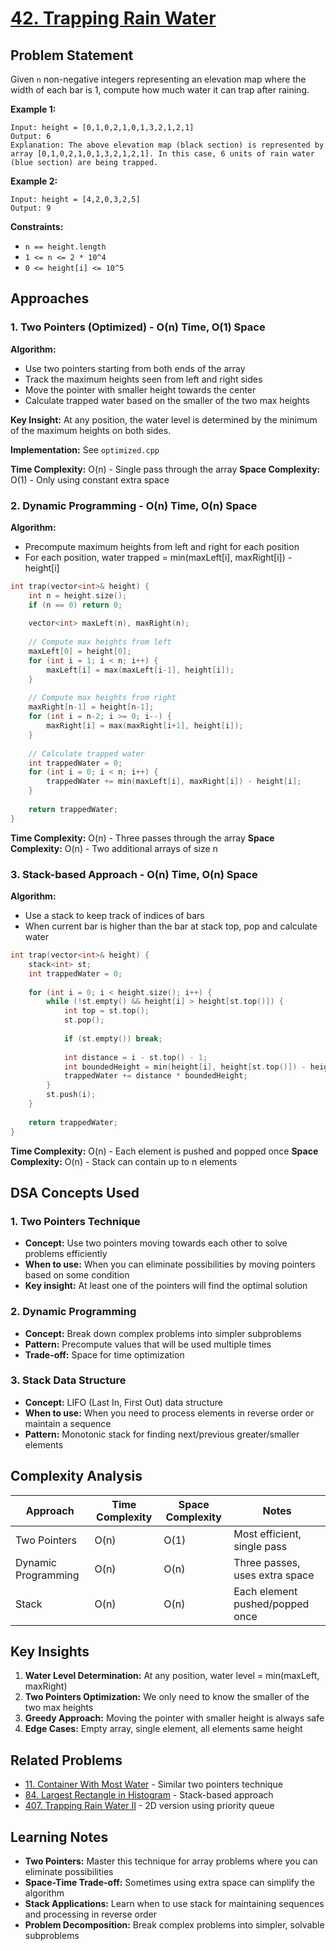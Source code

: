 # [42. Trapping Rain Water](https://leetcode.com/problems/trapping-rain-water/)

## Problem Statement

Given `n` non-negative integers representing an elevation map where the width of each bar is 1, compute how much water it can trap after raining.

**Example 1:**
```
Input: height = [0,1,0,2,1,0,1,3,2,1,2,1]
Output: 6
Explanation: The above elevation map (black section) is represented by array [0,1,0,2,1,0,1,3,2,1,2,1]. In this case, 6 units of rain water (blue section) are being trapped.
```

**Example 2:**
```
Input: height = [4,2,0,3,2,5]
Output: 9
```

**Constraints:**
- `n == height.length`
- `1 <= n <= 2 * 10^4`
- `0 <= height[i] <= 10^5`

## Approaches

### 1. Two Pointers (Optimized) - O(n) Time, O(1) Space

**Algorithm:**
- Use two pointers starting from both ends of the array
- Track the maximum heights seen from left and right sides
- Move the pointer with smaller height towards the center
- Calculate trapped water based on the smaller of the two max heights

**Key Insight:** At any position, the water level is determined by the minimum of the maximum heights on both sides.

**Implementation:** See `optimized.cpp`

**Time Complexity:** O(n) - Single pass through the array
**Space Complexity:** O(1) - Only using constant extra space

### 2. Dynamic Programming - O(n) Time, O(n) Space

**Algorithm:**
- Precompute maximum heights from left and right for each position
- For each position, water trapped = min(maxLeft[i], maxRight[i]) - height[i]

```cpp
int trap(vector<int>& height) {
    int n = height.size();
    if (n == 0) return 0;
    
    vector<int> maxLeft(n), maxRight(n);
    
    // Compute max heights from left
    maxLeft[0] = height[0];
    for (int i = 1; i < n; i++) {
        maxLeft[i] = max(maxLeft[i-1], height[i]);
    }
    
    // Compute max heights from right
    maxRight[n-1] = height[n-1];
    for (int i = n-2; i >= 0; i--) {
        maxRight[i] = max(maxRight[i+1], height[i]);
    }
    
    // Calculate trapped water
    int trappedWater = 0;
    for (int i = 0; i < n; i++) {
        trappedWater += min(maxLeft[i], maxRight[i]) - height[i];
    }
    
    return trappedWater;
}
```

**Time Complexity:** O(n) - Three passes through the array
**Space Complexity:** O(n) - Two additional arrays of size n

### 3. Stack-based Approach - O(n) Time, O(n) Space

**Algorithm:**
- Use a stack to keep track of indices of bars
- When current bar is higher than the bar at stack top, pop and calculate water

```cpp
int trap(vector<int>& height) {
    stack<int> st;
    int trappedWater = 0;
    
    for (int i = 0; i < height.size(); i++) {
        while (!st.empty() && height[i] > height[st.top()]) {
            int top = st.top();
            st.pop();
            
            if (st.empty()) break;
            
            int distance = i - st.top() - 1;
            int boundedHeight = min(height[i], height[st.top()]) - height[top];
            trappedWater += distance * boundedHeight;
        }
        st.push(i);
    }
    
    return trappedWater;
}
```

**Time Complexity:** O(n) - Each element is pushed and popped once
**Space Complexity:** O(n) - Stack can contain up to n elements

## DSA Concepts Used

### 1. Two Pointers Technique
- **Concept:** Use two pointers moving towards each other to solve problems efficiently
- **When to use:** When you can eliminate possibilities by moving pointers based on some condition
- **Key insight:** At least one of the pointers will find the optimal solution

### 2. Dynamic Programming
- **Concept:** Break down complex problems into simpler subproblems
- **Pattern:** Precompute values that will be used multiple times
- **Trade-off:** Space for time optimization

### 3. Stack Data Structure
- **Concept:** LIFO (Last In, First Out) data structure
- **When to use:** When you need to process elements in reverse order or maintain a sequence
- **Pattern:** Monotonic stack for finding next/previous greater/smaller elements

## Complexity Analysis

| Approach | Time Complexity | Space Complexity | Notes |
|----------|----------------|------------------|-------|
| Two Pointers | O(n) | O(1) | Most efficient, single pass |
| Dynamic Programming | O(n) | O(n) | Three passes, uses extra space |
| Stack | O(n) | O(n) | Each element pushed/popped once |

## Key Insights

1. **Water Level Determination:** At any position, water level = min(maxLeft, maxRight)
2. **Two Pointers Optimization:** We only need to know the smaller of the two max heights
3. **Greedy Approach:** Moving the pointer with smaller height is always safe
4. **Edge Cases:** Empty array, single element, all elements same height

## Related Problems

- [11. Container With Most Water](https://leetcode.com/problems/container-with-most-water/) - Similar two pointers technique
- [84. Largest Rectangle in Histogram](https://leetcode.com/problems/largest-rectangle-in-histogram/) - Stack-based approach
- [407. Trapping Rain Water II](https://leetcode.com/problems/trapping-rain-water-ii/) - 2D version using priority queue

## Learning Notes

- **Two Pointers:** Master this technique for array problems where you can eliminate possibilities
- **Space-Time Trade-off:** Sometimes using extra space can simplify the algorithm
- **Stack Applications:** Learn when to use stack for maintaining sequences and processing in reverse order
- **Problem Decomposition:** Break complex problems into simpler, solvable subproblems
